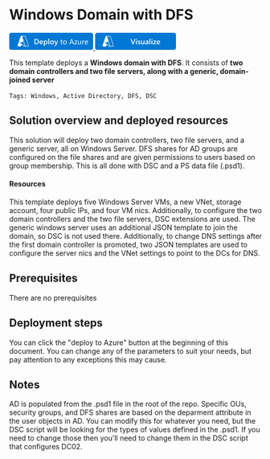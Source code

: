 # Windows Domain with DFS

<a href="https://portal.azure.com/#create/Microsoft.Template/uri/https%3A%2F%2Fraw.githubusercontent.com%2Foradcliffe%2FAzureRm-Windows-Domain%2FUpdates22%2Fazuredeploy.json" target="_blank">
<img src="https://raw.githubusercontent.com/Azure/azure-quickstart-templates/master/1-CONTRIBUTION-GUIDE/images/deploytoazure.png"/>
</a>
<a href="http://armviz.io/#/?load=https%3A%2F%2Fraw.githubusercontent.com%2Foradcliffe%2FAzureRm-Windows-Domain%2Fmaster%2Fazuredeploy.json" target="_blank">
<img src="https://raw.githubusercontent.com/Azure/azure-quickstart-templates/master/1-CONTRIBUTION-GUIDE/images/visualizebutton.png"/>
</a>

This template deploys a **Windows domain with DFS**. It consists of **two domain controllers and two file servers, along with a generic, domain-joined server**

`Tags: Windows, Active Directory, DFS, DSC`

## Solution overview and deployed resources

This solution will deploy two domain controllers, two file servers, and a generic server, all on Windows Server.  DFS shares for AD groups are configured on the file shares and are given permissions to users based on group membership.  This is all done with DSC and a PS data file (.psd1).

#### Resources

This template deploys five Windows Server VMs, a new VNet, storage account, four public IPs, and four VM nics.  Additionally, to configure the two domain controllers and the two file servers, DSC extensions are used.  The generic windows server uses an additional JSON template to join the domain, so DSC is not used there.  Additionally, to change DNS settings after the first domain controller is promoted, two JSON templates are used to configure the server nics and the VNet settings to point to the DCs for DNS.

## Prerequisites

There are no prerequisites

## Deployment steps

You can click the "deploy to Azure" button at the beginning of this document.  You can change any of the parameters to suit your needs, but pay attention to any exceptions this may cause.

## Notes

AD is populated from the .psd1 file in the root of the repo.  Specific OUs, security groups, and DFS shares are based on the deparment attribute in the user objects in AD.  You can modify this for whatever you need, but the DSC script will be looking for the types of values defined in the .psd1.  If you need to change those then you'll need to change them in the DSC script that configures DC02.
